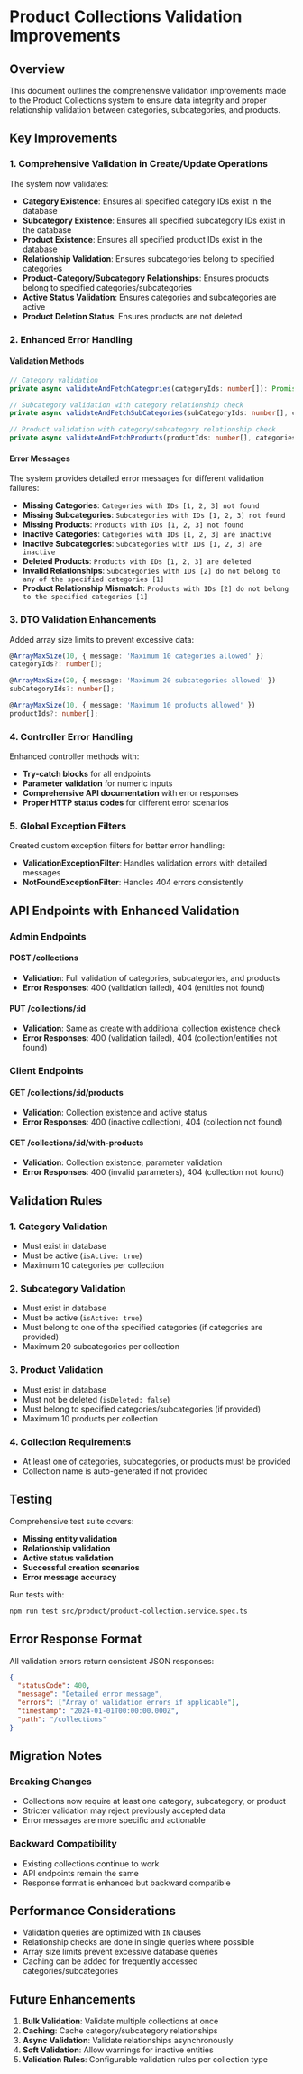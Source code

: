 # Product Collections Validation Improvements

## Overview

This document outlines the comprehensive validation improvements made to the Product Collections system to ensure data integrity and proper relationship validation between categories, subcategories, and products.

## Key Improvements

### 1. Comprehensive Validation in Create/Update Operations

The system now validates:

- **Category Existence**: Ensures all specified category IDs exist in the database
- **Subcategory Existence**: Ensures all specified subcategory IDs exist in the database
- **Product Existence**: Ensures all specified product IDs exist in the database
- **Relationship Validation**: Ensures subcategories belong to specified categories
- **Product-Category/Subcategory Relationships**: Ensures products belong to specified categories/subcategories
- **Active Status Validation**: Ensures categories and subcategories are active
- **Product Deletion Status**: Ensures products are not deleted

### 2. Enhanced Error Handling

#### Validation Methods

```typescript
// Category validation
private async validateAndFetchCategories(categoryIds: number[]): Promise<category[]>

// Subcategory validation with category relationship check
private async validateAndFetchSubCategories(subCategoryIds: number[], categories: category[]): Promise<subCategory[]>

// Product validation with category/subcategory relationship check
private async validateAndFetchProducts(productIds: number[], categories: category[], subCategories: subCategory[]): Promise<product[]>
```

#### Error Messages

The system provides detailed error messages for different validation failures:

- **Missing Categories**: `Categories with IDs [1, 2, 3] not found`
- **Missing Subcategories**: `Subcategories with IDs [1, 2, 3] not found`
- **Missing Products**: `Products with IDs [1, 2, 3] not found`
- **Inactive Categories**: `Categories with IDs [1, 2, 3] are inactive`
- **Inactive Subcategories**: `Subcategories with IDs [1, 2, 3] are inactive`
- **Deleted Products**: `Products with IDs [1, 2, 3] are deleted`
- **Invalid Relationships**: `Subcategories with IDs [2] do not belong to any of the specified categories [1]`
- **Product Relationship Mismatch**: `Products with IDs [2] do not belong to the specified categories [1]`

### 3. DTO Validation Enhancements

Added array size limits to prevent excessive data:

```typescript
@ArrayMaxSize(10, { message: 'Maximum 10 categories allowed' })
categoryIds?: number[];

@ArrayMaxSize(20, { message: 'Maximum 20 subcategories allowed' })
subCategoryIds?: number[];

@ArrayMaxSize(10, { message: 'Maximum 10 products allowed' })
productIds?: number[];
```

### 4. Controller Error Handling

Enhanced controller methods with:

- **Try-catch blocks** for all endpoints
- **Parameter validation** for numeric inputs
- **Comprehensive API documentation** with error responses
- **Proper HTTP status codes** for different error scenarios

### 5. Global Exception Filters

Created custom exception filters for better error handling:

- **ValidationExceptionFilter**: Handles validation errors with detailed messages
- **NotFoundExceptionFilter**: Handles 404 errors consistently

## API Endpoints with Enhanced Validation

### Admin Endpoints

#### POST /collections

- **Validation**: Full validation of categories, subcategories, and products
- **Error Responses**: 400 (validation failed), 404 (entities not found)

#### PUT /collections/:id

- **Validation**: Same as create with additional collection existence check
- **Error Responses**: 400 (validation failed), 404 (collection/entities not found)

### Client Endpoints

#### GET /collections/:id/products

- **Validation**: Collection existence and active status
- **Error Responses**: 400 (inactive collection), 404 (collection not found)

#### GET /collections/:id/with-products

- **Validation**: Collection existence, parameter validation
- **Error Responses**: 400 (invalid parameters), 404 (collection not found)

## Validation Rules

### 1. Category Validation

- Must exist in database
- Must be active (`isActive: true`)
- Maximum 10 categories per collection

### 2. Subcategory Validation

- Must exist in database
- Must be active (`isActive: true`)
- Must belong to one of the specified categories (if categories are provided)
- Maximum 20 subcategories per collection

### 3. Product Validation

- Must exist in database
- Must not be deleted (`isDeleted: false`)
- Must belong to specified categories/subcategories (if provided)
- Maximum 10 products per collection

### 4. Collection Requirements

- At least one of categories, subcategories, or products must be provided
- Collection name is auto-generated if not provided

## Testing

Comprehensive test suite covers:

- **Missing entity validation**
- **Relationship validation**
- **Active status validation**
- **Successful creation scenarios**
- **Error message accuracy**

Run tests with:

```bash
npm run test src/product/product-collection.service.spec.ts
```

## Error Response Format

All validation errors return consistent JSON responses:

```json
{
  "statusCode": 400,
  "message": "Detailed error message",
  "errors": ["Array of validation errors if applicable"],
  "timestamp": "2024-01-01T00:00:00.000Z",
  "path": "/collections"
}
```

## Migration Notes

### Breaking Changes

- Collections now require at least one category, subcategory, or product
- Stricter validation may reject previously accepted data
- Error messages are more specific and actionable

### Backward Compatibility

- Existing collections continue to work
- API endpoints remain the same
- Response format is enhanced but backward compatible

## Performance Considerations

- Validation queries are optimized with `IN` clauses
- Relationship checks are done in single queries where possible
- Array size limits prevent excessive database queries
- Caching can be added for frequently accessed categories/subcategories

## Future Enhancements

1. **Bulk Validation**: Validate multiple collections at once
2. **Caching**: Cache category/subcategory relationships
3. **Async Validation**: Validate relationships asynchronously
4. **Soft Validation**: Allow warnings for inactive entities
5. **Validation Rules**: Configurable validation rules per collection type
